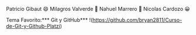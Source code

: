 Patricio Gibaut   :smile:
Milagros Valverde :honeybee:
Nahuel Marrero :space_invader:
Nicolas Cardozo :grinning:

Tema Favorito:*** Git y GitHub*** 
!(https://github.com/bryan2811/Curso-de-Git-y-Github-Platzi)
